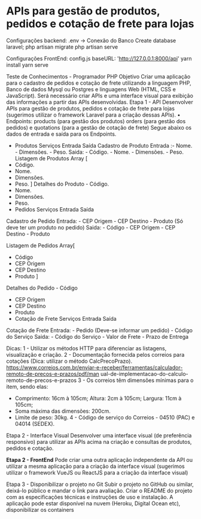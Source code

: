 # APIs para gestão de produtos, pedidos e cotação de frete para lojas

Configurações backend:
.env -> Conexão do Banco
Create database laravel;
php artisan migrate
php artisan serve

Configurações FrontEnd:
config.js
baseURL: 'http://127.0.0.1:8000/api'
yarn install
yarn serve

Teste de Conhecimentos - Programador PHP
Objetivo
Criar uma aplicação para o cadastro de pedidos e cotação de frete utilizando a linguagem PHP, Banco
de dados Mysql ou Postgres e linguagens Web (HTML, CSS e JavaScript). Será necessário criar APIs e
uma interface visual para exibição das informações a partir das APIs desenvolvidas.
Etapa 1 - API
Desenvolver APIs para gestão de produtos, pedidos e cotação de frete para lojas (sugerimos utilizar o
framework Laravel para a criação dessas APIs).
• Endpoints: products (para gestão dos produtos) orders (para gestão dos pedidos) e quotations
(para a gestão de cotação de frete)
Segue abaixo os dados de entrada e saída para os Endpoints.
- Produtos
Serviços Entrada Saída
Cadastro de Produto 
Entrada :- Nome. - Dimensões. - Peso.
Saida: - Código. - Nome. - Dimensões. - Peso.
Listagem de Produtos Array [
- Código.
- Nome.
- Dimensões.
- Peso.
]
Detalhes do Produto - Código.
- Nome.
- Dimensões.
- Peso.
- Pedidos
Serviços Entrada Saída

Cadastro de Pedido 
Entrada: - CEP Origem - CEP Destino - Produto (Só deve ter um produto no pedido)
Saida: - Código - CEP Origem - CEP Destino - Produto

Listagem de Pedidos Array[
- Código
- CEP Origem
- CEP Destino
- Produto
]

Detalhes do Pedido - Código
- CEP Origem
- CEP Destino
- Produto
- Cotação de Frete
Serviços Entrada Saída

Cotação de Frete 
Entrada: - Pedido (Deve-se informar um pedido) - Código do Serviço
Saida: - Código do Serviço - Valor de Frete - Prazo de Entrega

Dicas:
1 - Utilizar os métodos HTTP para diferenciar as listagens, visualização e criação.
2 - Documentação fornecida pelos correios para cotações (Dica: utilizar o método CalcPrecoPrazo).
https://www.correios.com.br/enviar-e-receber/ferramentas/calculador-remoto-de-precos-e-prazos/pdf/man
ual-de-implementacao-do-calculo-remoto-de-precos-e-prazos
3 - Os correios têm dimensões mínimas para o item, sendo elas:
- Comprimento: 16cm à 105cm; Altura: 2cm à 105cm; Largura: 11cm à 105cm;
- Soma máxima das dimensões: 200cm.
- Limite de peso: 30kg.
4 - Código de serviço do Correios - 04510 (PAC) e 04014 (SEDEX).

Etapa 2 - Interface Visual
Desenvolver uma interface visual (de preferência responsivo) para utilizar as APIs acima na criação e
consultas de produtos, pedidos e cotação.

**Etapa 2 - FrontEnd**
Pode criar uma outra aplicação independente da API ou utilizar a mesma aplicação para a criação da
interface visual (sugerimos utilizar o framework VueJS ou ReactJS para a criação da interface visual)


Etapa 3 - Disponibilizar o projeto no Git
Subir o projeto no GitHub ou similar, deixá-lo público e mandar o link para avaliação.
Criar o README do projeto com as especificações técnicas e instruções de uso e instalação.
A aplicação pode estar disponível na nuvem (Heroku, Digital Ocean etc), disponibilizar os containers
 
